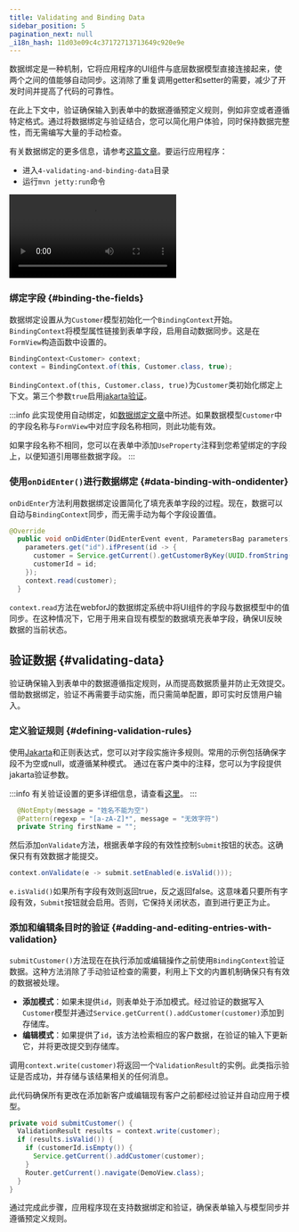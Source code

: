 ```yaml
---
title: Validating and Binding Data
sidebar_position: 5
pagination_next: null
_i18n_hash: 11d03e09c4c37172713713649c920e9e
---
```

数据绑定是一种机制，它将应用程序的UI组件与底层数据模型直接连接起来，使两个之间的值能够自动同步。这消除了重复调用getter和setter的需要，减少了开发时间并提高了代码的可靠性。

在此上下文中，验证确保输入到表单中的数据遵循预定义规则，例如非空或者遵循特定格式。通过将数据绑定与验证结合，您可以简化用户体验，同时保持数据完整性，而无需编写大量的手动检查。

有关数据绑定的更多信息，请参考[这篇文章](../../data-binding/overview)。要运行应用程序：

- 进入`4-validating-and-binding-data`目录
- 运行`mvn jetty:run`命令

<div class="videos-container">
  <video controls>
    <source src="https://cdn.webforj.com/webforj-documentation/video/tutorials/validating-and-binding-data.mp4" type="video/mp4"/>
  </video>
</div>

### 绑定字段 {#binding-the-fields}

数据绑定设置从为`Customer`模型初始化一个`BindingContext`开始。`BindingContext`将模型属性链接到表单字段，启用自动数据同步。这是在`FormView`构造函数中设置的。

```java title="FormView.java"
BindingContext<Customer> context;
context = BindingContext.of(this, Customer.class, true);
```

`BindingContext.of(this, Customer.class, true)`为`Customer`类初始化绑定上下文。第三个参数`true`启用[jakarta验证](https://beanvalidation.org/)。

:::info
此实现使用自动绑定，如[数据绑定文章](../../data-binding/automatic-binding)中所述。如果数据模型`Customer`中的字段名称与`FormView`中对应字段名称相同，则此功能有效。

如果字段名称不相同，您可以在表单中添加`UseProperty`注释到您希望绑定的字段上，以便知道引用哪些数据字段。
:::

### 使用`onDidEnter()`进行数据绑定 {#data-binding-with-ondidenter}

`onDidEnter`方法利用数据绑定设置简化了填充表单字段的过程。现在，数据可以自动与`BindingContext`同步，而无需手动为每个字段设置值。

```java {7}
@Override
  public void onDidEnter(DidEnterEvent event, ParametersBag parameters) {
    parameters.get("id").ifPresent(id -> {
      customer = Service.getCurrent().getCustomerByKey(UUID.fromString(id));
      customerId = id;
    });
    context.read(customer);
  }
```

`context.read`方法在webforJ的数据绑定系统中将UI组件的字段与数据模型中的值同步。在这种情况下，它用于用来自现有模型的数据填充表单字段，确保UI反映数据的当前状态。

## 验证数据 {#validating-data}

验证确保输入到表单中的数据遵循指定规则，从而提高数据质量并防止无效提交。借助数据绑定，验证不再需要手动实施，而只需简单配置，即可实时反馈用户输入。

### 定义验证规则 {#defining-validation-rules}

使用[Jakarta](https://beanvalidation.org)和正则表达式，您可以对字段实施许多规则。常用的示例包括确保字段不为空或null，或遵循某种模式。
通过在客户类中的注释，您可以为字段提供jakarta验证参数。

:::info
有关验证设置的更多详细信息，请查看[这里](../../data-binding/validation/jakarta-validation.md#installation)。
:::

```java
  @NotEmpty(message = "姓名不能为空")
  @Pattern(regexp = "[a-zA-Z]*", message = "无效字符")
  private String firstName = "";
```

然后添加`onValidate`方法，根据表单字段的有效性控制`Submit`按钮的状态。这确保只有有效数据才能提交。

```java title="FormView.java"
context.onValidate(e -> submit.setEnabled(e.isValid()));
```

`e.isValid()`如果所有字段有效则返回true，反之返回false。这意味着只要所有字段有效，`Submit`按钮就会启用。否则，它保持关闭状态，直到进行更正为止。

### 添加和编辑条目时的验证 {#adding-and-editing-entries-with-validation}

`submitCustomer()`方法现在在执行添加或编辑操作之前使用`BindingContext`验证数据。这种方法消除了手动验证检查的需要，利用上下文的内置机制确保只有有效的数据被处理。

- **添加模式**：如果未提供`id`，则表单处于添加模式。经过验证的数据写入`Customer`模型并通过`Service.getCurrent().addCustomer(customer)`添加到存储库。
- **编辑模式**：如果提供了`id`，该方法检索相应的客户数据，在验证的输入下更新它，并将更改提交到存储库。

调用`context.write(customer)`将返回一个`ValidationResult`的实例。此类指示验证是否成功，并存储与该结果相关的任何消息。

此代码确保所有更改在添加新客户或编辑现有客户之前都经过验证并自动应用于模型。

```java title="FormView.java"
private void submitCustomer() {
  ValidationResult results = context.write(customer);
  if (results.isValid()) {
    if (customerId.isEmpty()) {
      Service.getCurrent().addCustomer(customer);
    }
    Router.getCurrent().navigate(DemoView.class);
  }
}
```

通过完成此步骤，应用程序现在支持数据绑定和验证，确保表单输入与模型同步并遵循预定义规则。
